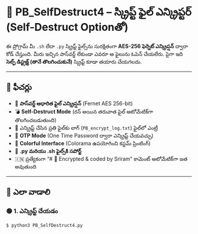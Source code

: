 # 🔐 PB_SelfDestruct4 – స్క్రిప్ట్ ఫైల్ ఎన్క్రిప్టర్ (Self-Destruct Optionతో)

ఈ ప్రోగ్రామ్ మీ `.sh` లేదా `.py` స్క్రిప్ట్ ఫైల్స్‌ను సురక్షితంగా **AES-256 ఫెర్నెట్ ఎన్క్రిప్షన్** ద్వారా కోడ్ చేస్తుంది. మీరు ఇచ్చిన పాస్‌వర్డ్ లేకుండా ఎవరూ ఆ ఫైలును ఓపెన్ చేయలేరు. పైగా ఇది **సెల్ఫ్ డిస్ట్రక్ట్ (తానే తొలగించుకునే)** స్క్రిప్ట్ కూడా తయారు చేయగలదు.

---

## 🧠 ఫీచర్లు

- 🔐 **పాస్‌వర్డ్ ఆధారిత ఫైల్ ఎన్క్రిప్షన్** (Fernet AES 256-bit)
- 💣 **Self-Destruct Mode** (రన్ అయిన తరువాత ఫైల్ ఆటోమేటిక్‌గా తొలగించబడుతుంది)
- 📆 ఎన్క్రిప్ట్ చేసిన ప్రతి ఫైల్‌కు లాగ్ (`PB_encrypt_log.txt`) ఫైల్‌లో ఎంట్రీ
- 🧪 **OTP Mode** (One Time Password ద్వారా ఎన్క్రిప్ట్ చేయవచ్చు)
- 🎨 **Colorful Interface** (Colorama ఉపయోగించి కస్టమ్ ప్రింటింగ్)
- 📜 **.py మరియు .sh ఫైల్స్‌కి సపోర్ట్**
- 🇮🇳 ప్రత్యేకంగా “# 🔐 Encrypted & coded by Sriram” కామెంట్ ఆటోమేటిక్‌గా జత అవుతుంది

---

## 🔧 ఎలా వాడాలి

### 🟢 1. ఎన్క్రిప్ట్ చేయడం

```bash
$ python3 PB_SelfDestruct4.py
